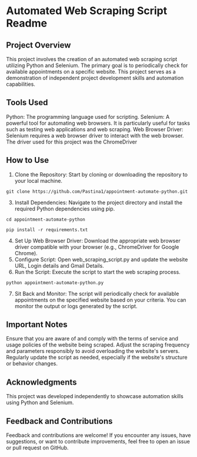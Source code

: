 # Automated Web Scraping Script Readme
## Project Overview
This project involves the creation of an automated web scraping script utilizing Python and Selenium. The primary goal is to periodically check for available appointments on a specific website. This project serves as a demonstration of independent project development skills and automation capabilities.

## Tools Used
Python: The programming language used for scripting.
Selenium: A powerful tool for automating web browsers. It is particularly useful for tasks such as testing web applications and web scraping.
Web Browser Driver: Selenium requires a web browser driver to interact with the web browser. The driver used for this project was the ChromeDriver

## How to Use
1. Clone the Repository: Start by cloning or downloading the repository to your local machine.
   
` git clone https://github.com/Pastina1/appointment-automate-python.git `

3. Install Dependencies: Navigate to the project directory and install the required Python dependencies using pip.

` cd appointment-automate-python `

` pip install -r requirements.txt `

4. Set Up Web Browser Driver: Download the appropriate web browser driver compatible with your browser (e.g., ChromeDriver for Google Chrome).
5. Configure Script: Open web_scraping_script.py and update the website URL, Login details and Gmail Details.
6. Run the Script: Execute the script to start the web scraping process.

`python appointment-automate-python.py`

7. Sit Back and Monitor: The script will periodically check for available appointments on the specified website based on your criteria. You can monitor the output or logs generated by the script.

## Important Notes
Ensure that you are aware of and comply with the terms of service and usage policies of the website being scraped.
Adjust the scraping frequency and parameters responsibly to avoid overloading the website's servers.
Regularly update the script as needed, especially if the website's structure or behavior changes.

## Acknowledgments
This project was developed independently to showcase automation skills using Python and Selenium.

## Feedback and Contributions
Feedback and contributions are welcome! If you encounter any issues, have suggestions, or want to contribute improvements, feel free to open an issue or pull request on GitHub.

